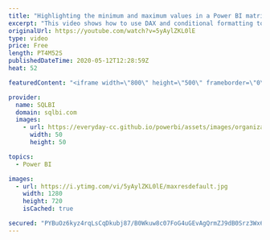 ```yaml
---
title: "Highlighting the minimum and maximum values in a Power BI matrix"
excerpt: "This video shows how to use DAX and conditional formatting together to highlight the minimum and maximum values in a matrix in Power BI. Article and download: https://sql.bi/662096?aff=yt"
originalUrl: https://youtube.com/watch?v=5yAylZKL0lE
type: video
price: Free
length: PT4M52S
publishedDateTime: 2020-05-12T12:28:59Z
heat: 52

featuredContent: "<iframe width=\"800\" height=\"500\" frameborder=\"0\" src=\"https://www.youtube.com/embed/5yAylZKL0lE\" allow=\"accelerometer; autoplay; encrypted-media; gyroscope; picture-in-picture\" allowfullscreen></iframe>"

provider:
  name: SQLBI
  domain: sqlbi.com
  images:
    - url: https://everyday-cc.github.io/powerbi/assets/images/organizations/sqlbi.com-50x50.jpg
      width: 50
      height: 50

topics:
  - Power BI

images:
  - url: https://i.ytimg.com/vi/5yAylZKL0lE/maxresdefault.jpg
    width: 1280
    height: 720
    isCached: true

secured: "PYBuOz6kyz4rqLsCqDkubj87/B0Wkuw8c07FoG4uGEvAgQrmZJ9dB0Srz3Wx6/VEZ5JF9FlWwOWYNNDb7K4c/Ipz9hD5/eF0fS71aIPyqOvWAECiqScwQlJg6SQi7SS1aMj4Zc2LjQPN3gJvdHwT2bTpy2tfmzKRMlYqrVgRi5tJdJs2CN0p4kTelmctd2uSB+Y65Xhi/p23DgSHnAW/oSJkmZu/PgerIDhLjzYWhwJBwU49S46Wh7kOqWLuNSuUzqYQ15hUO/zZafHOIkim8FMDNgiboNKtNtQE9yAP0y72k/HSFtjcCHQhAhd6Ji1fprOIeZhgadW8MCfA/pazOE+zgK4W7NLdB6SG5lAIyqeFMKuR8OUUgRlUSOhWS9jWLTAzDubyLwJnOo9BSBssooWa8px6KGTbPYjYpTHi4Vc=;HmbMyriUx/klgnfNC2F+Zw=="
---
```


